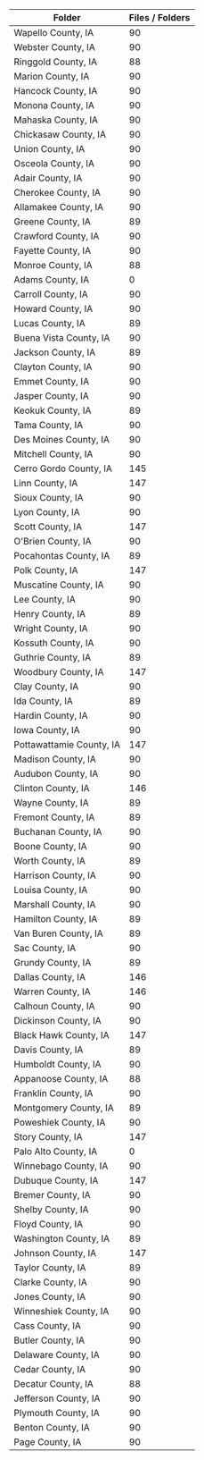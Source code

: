 | Folder                   |   Files / Folders |
|--------------------------|-------------------|
| Wapello County, IA       |                90 |
| Webster County, IA       |                90 |
| Ringgold County, IA      |                88 |
| Marion County, IA        |                90 |
| Hancock County, IA       |                90 |
| Monona County, IA        |                90 |
| Mahaska County, IA       |                90 |
| Chickasaw County, IA     |                90 |
| Union County, IA         |                90 |
| Osceola County, IA       |                90 |
| Adair County, IA         |                90 |
| Cherokee County, IA      |                90 |
| Allamakee County, IA     |                90 |
| Greene County, IA        |                89 |
| Crawford County, IA      |                90 |
| Fayette County, IA       |                90 |
| Monroe County, IA        |                88 |
| Adams County, IA         |                 0 |
| Carroll County, IA       |                90 |
| Howard County, IA        |                90 |
| Lucas County, IA         |                89 |
| Buena Vista County, IA   |                90 |
| Jackson County, IA       |                89 |
| Clayton County, IA       |                90 |
| Emmet County, IA         |                90 |
| Jasper County, IA        |                90 |
| Keokuk County, IA        |                89 |
| Tama County, IA          |                90 |
| Des Moines County, IA    |                90 |
| Mitchell County, IA      |                90 |
| Cerro Gordo County, IA   |               145 |
| Linn County, IA          |               147 |
| Sioux County, IA         |                90 |
| Lyon County, IA          |                90 |
| Scott County, IA         |               147 |
| O'Brien County, IA       |                90 |
| Pocahontas County, IA    |                89 |
| Polk County, IA          |               147 |
| Muscatine County, IA     |                90 |
| Lee County, IA           |                90 |
| Henry County, IA         |                89 |
| Wright County, IA        |                90 |
| Kossuth County, IA       |                90 |
| Guthrie County, IA       |                89 |
| Woodbury County, IA      |               147 |
| Clay County, IA          |                90 |
| Ida County, IA           |                89 |
| Hardin County, IA        |                90 |
| Iowa County, IA          |                90 |
| Pottawattamie County, IA |               147 |
| Madison County, IA       |                90 |
| Audubon County, IA       |                90 |
| Clinton County, IA       |               146 |
| Wayne County, IA         |                89 |
| Fremont County, IA       |                89 |
| Buchanan County, IA      |                90 |
| Boone County, IA         |                90 |
| Worth County, IA         |                89 |
| Harrison County, IA      |                90 |
| Louisa County, IA        |                90 |
| Marshall County, IA      |                90 |
| Hamilton County, IA      |                89 |
| Van Buren County, IA     |                89 |
| Sac County, IA           |                90 |
| Grundy County, IA        |                89 |
| Dallas County, IA        |               146 |
| Warren County, IA        |               146 |
| Calhoun County, IA       |                90 |
| Dickinson County, IA     |                90 |
| Black Hawk County, IA    |               147 |
| Davis County, IA         |                89 |
| Humboldt County, IA      |                90 |
| Appanoose County, IA     |                88 |
| Franklin County, IA      |                90 |
| Montgomery County, IA    |                89 |
| Poweshiek County, IA     |                90 |
| Story County, IA         |               147 |
| Palo Alto County, IA     |                 0 |
| Winnebago County, IA     |                90 |
| Dubuque County, IA       |               147 |
| Bremer County, IA        |                90 |
| Shelby County, IA        |                90 |
| Floyd County, IA         |                90 |
| Washington County, IA    |                89 |
| Johnson County, IA       |               147 |
| Taylor County, IA        |                89 |
| Clarke County, IA        |                90 |
| Jones County, IA         |                90 |
| Winneshiek County, IA    |                90 |
| Cass County, IA          |                90 |
| Butler County, IA        |                90 |
| Delaware County, IA      |                90 |
| Cedar County, IA         |                90 |
| Decatur County, IA       |                88 |
| Jefferson County, IA     |                90 |
| Plymouth County, IA      |                90 |
| Benton County, IA        |                90 |
| Page County, IA          |                90 |